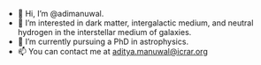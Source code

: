- 👋 Hi, I’m @adimanuwal.
- 👀 I’m interested in dark matter, intergalactic medium, and neutral hydrogen in the interstellar medium of galaxies.
- 🌱 I’m currently pursuing a PhD in astrophysics.
- 📫 You can contact me at aditya.manuwal@icrar.org

<!---
adimanuwal/adimanuwal is a ✨ special ✨ repository because its `README.md` (this file) appears on your GitHub profile.
You can click the Preview link to take a look at your changes.
--->

